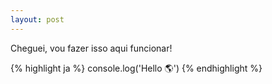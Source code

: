 ```yaml
---
layout: post
---
```

Cheguei, vou fazer isso aqui funcionar!

{% highlight ja %}
console.log('Hello 🌎')
{% endhighlight %}



